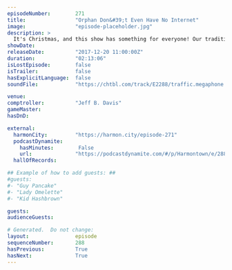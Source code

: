```yaml
---
episodeNumber:        271
title:                "Orphan Don&#39;t Even Have No Internet"
image:                "episode-placeholder.jpg"
description: >
  It's Christmas, and this show has something for everyone! Our traditional holiday events include: The return of DeMorge Brown, Dan and Brandon discussing net neutrality, Josh Androsky stopping in again to play some games, and Spencer studying for his h...
showDate:             
releaseDate:          "2017-12-20 11:00:00Z"
duration:             "02:13:06"
isLostEpisode:        false
isTrailer:            false
hasExplicitLanguage:  false
soundFile:            "https://chtbl.com/track/E2288/traffic.megaphone.fm/STA6498538551.mp3"

venue:                
comptroller:          "Jeff B. Davis"
gameMaster:           
hasDnD:               

external:
  harmonCity:         "https://harmon.city/episode-271"
  podcastDynamite:
    hasMinutes:        False
    url:              "https://podcastdynamite.com/#/p/Harmontown/e/288/271"
  hallOfRecords:      

## Example of how to add guests: ##
#guests:
#- "Guy Pancake"
#- "Lady Omelette"
#- "Kid Hashbrown"

guests:
audienceGuests:

# Generated.  Do not change:
layout:               episode
sequenceNumber:       288
hasPrevious:          True
hasNext:              True
---
```


<!-- The episode description will be rendered here -->
<!-- Add your content below here -->


